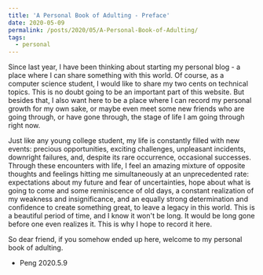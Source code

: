 ```yaml
---
title: 'A Personal Book of Adulting - Preface'
date: 2020-05-09
permalink: /posts/2020/05/A-Personal-Book-of-Adulting/
tags:
  - personal
---
```


Since last year, I have been thinking about starting my personal blog - a place where I can share something with this world. Of course, as a computer science student, I would like to share my two cents on technical topics. This is no doubt going to be an important part of this website. But besides that, I also want here to be a place where I can record my personal growth for my own sake, or maybe even meet some new friends who are going through, or have gone through, the stage of life I am going through right now.

Just like any young college student, my life is constantly filled with new events: precious opportunities, exciting challenges, unpleasant incidents, downright failures, and, despite its rare occurrence, occasional successes. Through these encounters with life, I feel an amazing mixture of opposite thoughts and feelings hitting me simultaneously at an unprecedented rate: expectations about my future and fear of uncertainties, hope about what is going to come and some reminiscence of old days, a constant realization of my weakness and insignificance, and an equally strong determination and confidence to create something great, to leave a legacy in this world. This is a beautiful period of time, and I know it won't be long. It would be long gone before one even realizes it. This is why I hope to record it here.

So dear friend, if you somehow ended up here, welcome to my personal book of adulting.

- Peng 2020.5.9
